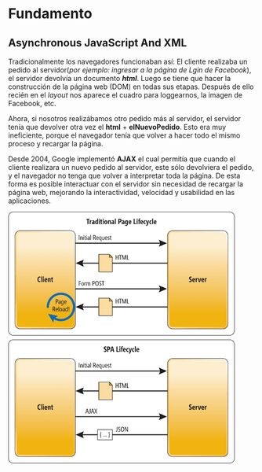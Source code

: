 # Fundamento

## **A**synchronous **J**avaScript **A**nd **X**ML

Tradicionalmente los navegadores funcionaban así:
El cliente realizaba un pedido al servidor(_por ejemplo: ingresar a la página de Lgin de Facebook_), el servidor devolvía un documento **_html_**. Luego se tiene que hacer la construcción de la página web (DOM) en todas sus etapas. Después de ello recién en el _layout_ nos aparece el cuadro para loggearnos, la imagen de Facebook, etc.

Ahora, si nosotros realizábamos otro pedido más al servidor, el servidor tenía que devolver otra vez el **html** + **elNuevoPedido**. Esto era muy ineficiente, porque el navegador tenía que volver a hacer todo el mismo proceso y recargar la página.

Desde 2004, Google implementó **AJAX** el cual permitía que cuando el cliente realizara un nuevo pedido al servidor, este sólo devolviera el pedido, y el navegador no tenga que volver a interpretar toda la página. De esta forma es posible interactuar con el servidor sin necesidad de recargar la página web, mejorando la interactividad, velocidad y usabilidad en las aplicaciones.

![AJAX](../Images/AJAX.png)
